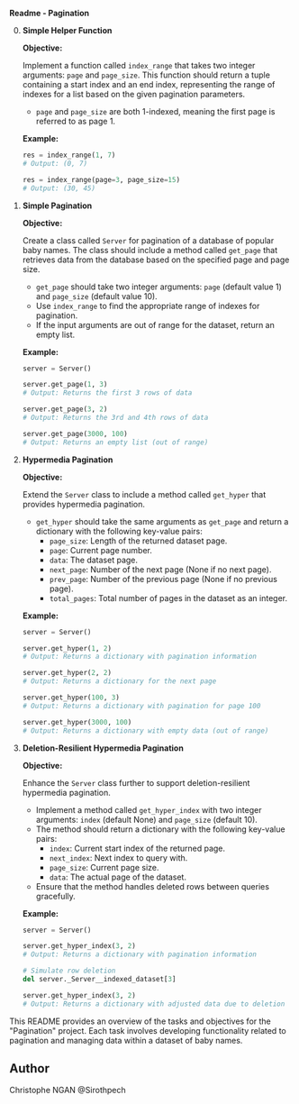 **Readme - Pagination**

0. **Simple Helper Function**

   **Objective:**

   Implement a function called `index_range` that takes two integer arguments: `page` and `page_size`. This function should return a tuple containing a start index and an end index, representing the range of indexes for a list based on the given pagination parameters.

   - `page` and `page_size` are both 1-indexed, meaning the first page is referred to as page 1.

   **Example:**

   ```python
   res = index_range(1, 7)
   # Output: (0, 7)

   res = index_range(page=3, page_size=15)
   # Output: (30, 45)
   ```

1. **Simple Pagination**

   **Objective:**

   Create a class called `Server` for pagination of a database of popular baby names. The class should include a method called `get_page` that retrieves data from the database based on the specified page and page size.

   - `get_page` should take two integer arguments: `page` (default value 1) and `page_size` (default value 10).
   - Use `index_range` to find the appropriate range of indexes for pagination.
   - If the input arguments are out of range for the dataset, return an empty list.

   **Example:**

   ```python
   server = Server()

   server.get_page(1, 3)
   # Output: Returns the first 3 rows of data

   server.get_page(3, 2)
   # Output: Returns the 3rd and 4th rows of data

   server.get_page(3000, 100)
   # Output: Returns an empty list (out of range)
   ```

2. **Hypermedia Pagination**

   **Objective:**

   Extend the `Server` class to include a method called `get_hyper` that provides hypermedia pagination.

   - `get_hyper` should take the same arguments as `get_page` and return a dictionary with the following key-value pairs:
     - `page_size`: Length of the returned dataset page.
     - `page`: Current page number.
     - `data`: The dataset page.
     - `next_page`: Number of the next page (None if no next page).
     - `prev_page`: Number of the previous page (None if no previous page).
     - `total_pages`: Total number of pages in the dataset as an integer.

   **Example:**

   ```python
   server = Server()

   server.get_hyper(1, 2)
   # Output: Returns a dictionary with pagination information

   server.get_hyper(2, 2)
   # Output: Returns a dictionary for the next page

   server.get_hyper(100, 3)
   # Output: Returns a dictionary with pagination for page 100

   server.get_hyper(3000, 100)
   # Output: Returns a dictionary with empty data (out of range)
   ```

3. **Deletion-Resilient Hypermedia Pagination**

   **Objective:**

   Enhance the `Server` class further to support deletion-resilient hypermedia pagination.

   - Implement a method called `get_hyper_index` with two integer arguments: `index` (default None) and `page_size` (default 10).
   - The method should return a dictionary with the following key-value pairs:
     - `index`: Current start index of the returned page.
     - `next_index`: Next index to query with.
     - `page_size`: Current page size.
     - `data`: The actual page of the dataset.
   - Ensure that the method handles deleted rows between queries gracefully.

   **Example:**

   ```python
   server = Server()

   server.get_hyper_index(3, 2)
   # Output: Returns a dictionary with pagination information

   # Simulate row deletion
   del server._Server__indexed_dataset[3]

   server.get_hyper_index(3, 2)
   # Output: Returns a dictionary with adjusted data due to deletion
   ```

This README provides an overview of the tasks and objectives for the "Pagination" project. Each task involves developing functionality related to pagination and managing data within a dataset of baby names.

## Author
Christophe NGAN @Sirothpech
